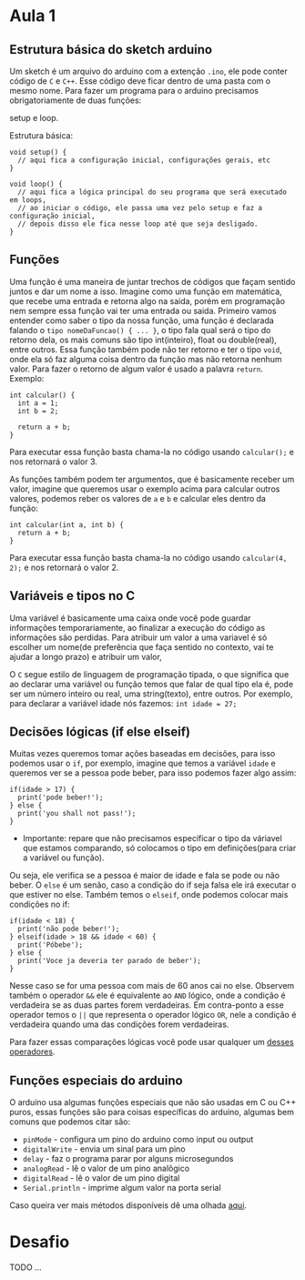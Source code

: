 # Aula 1

## Estrutura básica do sketch arduino
Um sketch é um arquivo do arduino com a extenção `.ino`, ele pode conter código
de `C` e `C++`. Esse código deve ficar dentro de uma pasta com o mesmo nome.
Para fazer um programa para o arduino precisamos obrigatoriamente de duas funções:

setup e loop.

Estrutura básica:

  ```
  void setup() {
    // aqui fica a configuração inicial, configurações gerais, etc
  }

  void loop() {
    // aqui fica a lógica principal do seu programa que será executado em loops,
    // ao iniciar o código, ele passa uma vez pelo setup e faz a configuração inicial,
    // depois disso ele fica nesse loop até que seja desligado.
  }
  ```

## Funções
Uma função é uma maneira de juntar trechos de códigos que façam sentido juntos e
 dar um nome a isso. Imagine como uma função em matemática, que recebe uma entrada
e retorna algo na saida, porém em programação nem sempre essa função vai ter uma
entrada ou saida.
Primeiro vamos entender como saber o tipo da nossa função, uma função é declarada
falando o `tipo nomeDaFuncao() { ... }`, o tipo fala qual será o tipo do retorno dela,
os mais comuns são tipo int(inteiro), float ou double(real), entre outros.
Essa função também pode não ter retorno e ter o tipo `void`, onde ela só faz alguma coisa
dentro da função mas não retorna nenhum valor.
Para fazer o retorno de algum valor é usado a palavra `return`. Exemplo:

```
int calcular() {
  int a = 1;
  int b = 2;

  return a + b;
}
```

Para executar essa função basta chama-la no código usando `calcular();` e nos retornará o valor 3.

As funções também podem ter argumentos, que é basicamente receber um valor, imagine que
queremos usar o exemplo acima para calcular outros valores, podemos reber os valores de
`a` e `b` e calcular eles dentro da função:

```
int calcular(int a, int b) {
  return a + b;
}
```

Para executar essa função basta chama-la no código usando `calcular(4, 2);` e nos retornará o valor 2.

## Variáveis e tipos no C
Uma variável é basicamente uma caixa onde você pode guardar informações
temporariamente, ao finalizar a execução do código as informações são perdidas.
Para atribuir um valor a uma variavel é só escolher um nome(de preferência que
  faça sentido no contexto, vai te ajudar a longo prazo) e atribuir um valor,

O `C` segue estilo de linguagem de programação tipada, o que significa que ao
declarar uma variável ou função temos que falar de qual tipo ela é, pode ser um
número inteiro ou real, uma string(texto), entre outros.
Por exemplo, para declarar a variável idade nós fazemos: `int idade = 27;`

## Decisões lógicas (if else elseif)
Muitas vezes queremos tomar ações baseadas em decisões, para isso podemos usar o `if`,
por exemplo, imagine que temos a variável `idade` e queremos ver se a pessoa pode beber,
para isso podemos fazer algo assim:
```
if(idade > 17) {
  print('pode beber!');
} else {
  print('you shall not pass!');
}
```
- Importante: repare que não precisamos especificar o tipo da váriavel que estamos
 comparando, só colocamos o tipo em definições(para criar a variável ou função).

 Ou seja, ele verifica se a pessoa é maior de idade e fala se pode ou não beber.
 O `else` é um senão, caso a condição do if seja falsa ele irá executar o que estiver no else.
Também temos o `elseif`, onde podemos colocar mais condições no if:
```
if(idade < 18) {
  print('não pode beber!');
} elseif(idade > 18 && idade < 60) {
  print('Póbebe');
} else {
  print('Voce ja deveria ter parado de beber');
}
```
Nesse caso se for uma pessoa com mais de 60 anos cai no else. Observem também o
operador `&&` ele é equivalente ao `AND` lógico, onde a condição é verdadeira se
as duas partes forem verdadeiras. Em contra-ponto a esse operador temos o `||` que
representa o operador lógico `OR`, nele a condição é verdadeira quando uma das
condições forem verdadeiras.

Para fazer essas comparações lógicas você pode usar qualquer um [desses operadores](https://www.geeksforgeeks.org/operators-c-c/).

## Funções especiais do arduino
O arduino usa algumas funções especiais que não são usadas em C ou C++ puros,
essas funções são para coisas específicas do arduino, algumas bem comuns que podemos citar são:

* `pinMode` - configura um pino do arduino como input ou output
* `digitalWrite` - envia um sinal para um pino
* `delay` - faz o programa parar por alguns microsegundos
* `analogRead` - lê o valor de um pino analôgico
* `digitalRead` - lê o valor de um pino digital
* `Serial.println` - imprime algum valor na porta serial

Caso queira ver mais métodos disponíveis dê uma olhada [aqui](https://www.arduino.cc/reference/pt/#functions).


# Desafio

TODO ...
